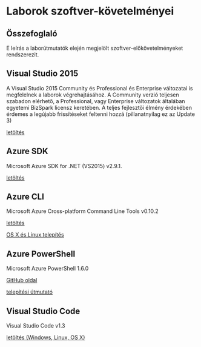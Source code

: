 # Laborok szoftver-követelményei #
## Összefoglaló ##
E leírás a laborútmutatók elején megjelölt szoftver-előkövetelményeket rendszerezit.

## Visual Studio 2015 ##
A Visual Studio 2015 Community és Professional és Enterprise változatai is megfelelnek a laborok végrehajtásához. 
A Community verzió teljesen szabadon elérhető, a Professional, vagy Enterprise változatok általában egyetemi BizSpark licensz keretében.
A teljes fejlesztői élmény érdekében érdemes a legújabb frissítéseket feltenni hozzá (pillanatnyilag ez az Update 3)

[letöltés](https://www.visualstudio.com/en-us/downloads/download-visual-studio-vs.aspx)

## Azure SDK ##
Microsoft Azure SDK for .NET (VS2015) v2.9.1.

[letöltés](https://go.microsoft.com/fwlink/?LinkId=518003&clcid=0x409)

## Azure CLI ##
Microsoft Azure Cross-platform Command Line Tools v0.10.2

[letöltés](https://www.microsoft.com/web/handlers/webpi.ashx?command=getinstallerredirect&appid=windowsazurexplatcli&mode=new)

[OS X és Linux telepítés](https://azure.microsoft.com/hu-hu/documentation/articles/xplat-cli-install/)

## Azure PowerShell ##
Microsoft Azure PowerShell 1.6.0

[GitHub oldal](https://github.com/Azure/azure-powershell)

[telepítési útmutató](https://azure.microsoft.com/en-us/documentation/articles/powershell-install-configure/)

## Visual Studio Code ##

Visual Studio Code v1.3

[letöltés (Windows, Linux, OS X)](https://code.visualstudio.com/Download)



